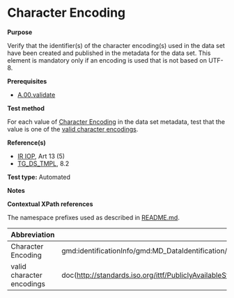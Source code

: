 
# Character Encoding

**Purpose**

Verify that the identifier(s) of the character encoding(s) used in the data set have been created and published in the metadata for the data set. This element is mandatory only if an encoding is used that is not based on UTF-8.

**Prerequisites**

* [A.00.validate](A.00.validate.md)

**Test method**

For each value of [Character Encoding](#CharEnc) in the data set metadata, test that the value is one of the [valid character encodings](#CharEnc).

**Reference(s)**	 

* [IR IOP](./README.md#ref_IR_IOP), Art 13 (5)
* [TG_DS_TMPL](./README.md#ref_TG_DS_TMPL), 8.2

**Test type:** Automated

**Notes**

**Contextual XPath references**

The namespace prefixes used as described in [README.md](./README.md#namespaces).

Abbreviation                                   |  XPath expression (relative to gmd:MD_Metadata)
-----------------------------------------------| -------------------------------------------------------------------------
<a name="CharEnc"></a> Character Encoding | gmd:identificationInfo/gmd:MD_DataIdentification/gmd:characterSet/gmd:MD_CharacterSetCode/@codeListValue
<a name="ValidCharEnc"></a> valid character encodings | doc(http://standards.iso.org/ittf/PubliclyAvailableStandards/ISO_19139_Schemas/resources/codelist/ML_gmxCodelists.xml)//gmx:ML_CodeListDictionary[@gml:id='MD_CharacterSetCode']//gml:identifier/text()
